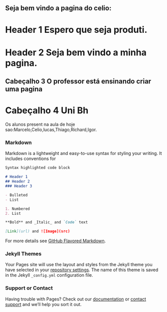 ## Seja bem vindo a pagina do celio:
# Header 1 Espero  que seja produti.



# Header 2 Seja bem vindo a minha pagina.


## Cabeçalho 3 O professor está ensinando criar uma pagina

# Cabeçalho 4 Uni Bh

Os alunos present na aula de hoje sao:Marcelo,Celio,lucas,Thiago,Richard,Igor.
### Markdown

Markdown is a lightweight and easy-to-use syntax for styling your writing. It includes conventions for

```markdown
Syntax highlighted code block

# Header 1
## Header 2
### Header 3

- Bulleted
- List

1. Numbered
2. List

**Bold** and _Italic_ and `Code` text

[Link](url) and ![Image](src)
```

For more details see [GitHub Flavored Markdown](https://guides.github.com/features/mastering-markdown/).

### Jekyll Themes

Your Pages site will use the layout and styles from the Jekyll theme you have selected in your [repository settings](https://github.com/celioricardoprates/celio_ricardo/settings). The name of this theme is saved in the Jekyll `_config.yml` configuration file.

### Support or Contact

Having trouble with Pages? Check out our [documentation](https://help.github.com/categories/github-pages-basics/) or [contact support](https://github.com/contact) and we’ll help you sort it out.

